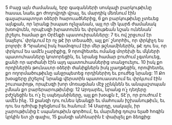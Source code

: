 5 Բայց այն ժամանակ, երբ գազանների սոսկալի բարկութիւնը հասաւ նաեւ քո ժողովրդի վրայ,
եւ մարդիկ մեռնում էին գալարապտոյտ օձերի հարուածներից,
6 քո բարկութիւնը չտեւեց այնքան,
որ նրանք իսպառ ոչնչանան,
այլ որ մի կարճ ժամանակ խռովուեն,
որպէսզի խրատուեն եւ փրկութեան նշան ունենան՝ յիշելու համար քո Օրէնքի պատուիրանները:
7 Եւ ով շրջւում էր նայելու՝
փրկւում էր ոչ թէ իր տեսածի,
այլ քո՛ շնորհիւ, որ փրկիչդ ես բոլորի:
8 Դրանով իսկ համոզում էիր մեր թշնամիներին,
թէ դու ես, որ փրկում ես ամէն չարիքից,
9 որովհետեւ ոմանց մորեխի եւ մկների պատուհասները կոտորեցին,
եւ նրանց համար բուժում չգտնուեց,
քանի որ արժանի էին այդ պատուհասներից տանջուելու.
10 իսկ քո որդիներին թունաւոր օձերի ժանիքներն իսկ չյաղթեցին,
որովհետեւ քո ողորմածութիւնը անջրպետեց որդիներիդ եւ բուժեց նրանց:
11 Քո խօսքերը յիշելով՝ նրանք վերստին պատուաստւում եւ փրկւում էին շուտափոյթ,
որպէսզի խոր մոռացման մէջ չընկնեն
եւ անպաշտպան չմնան քո բարերարութիւնից:
12 Արդարեւ, նրանց ո՛չ դեղերը բժշկեցին եւ ո՛չ էլ սպեղանիները,
այլ քո խօսքն է, Տէ՛ր, որ բուժում է ամէն ինչ.
13 քանզի դու ունես կեանքի եւ մահուան իշխանութիւն,
եւ դու ես դժոխք իջեցնում եւ հանում:
14 Մարդը, սակայն, իր չարութիւնից է սպանութիւն գործում,
եւ մարմնից դուրս ելած հոգին կրկին ետ չի գալիս,
15 քանզի անհնարին է փախչել քո ձեռքից:
